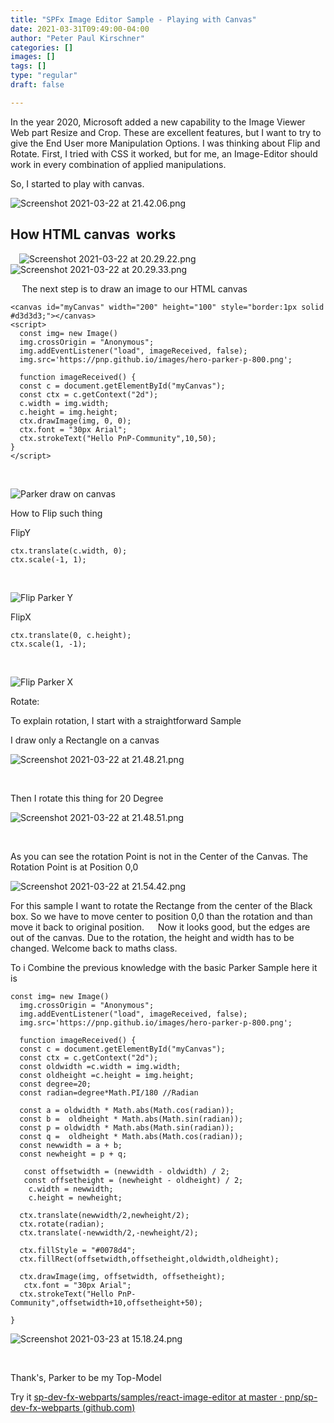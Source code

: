 ```yaml
---
title: "SPFx Image Editor Sample - Playing with Canvas"
date: 2021-03-31T09:49:00-04:00
author: "Peter Paul Kirschner"
categories: []
images: []
tags: []
type: "regular"
draft: false

---
```


In the year 2020, Microsoft added a new capability to the Image Viewer
Web part Resize and Crop. These are excellent features, but I want to
try to give the End User more Manipulation Options. I was thinking about
Flip and Rotate. First, I tried with CSS it worked, but for me, an
Image-Editor should work in every combination of applied manipulations.

So, I started to play with canvas.

![Screenshot 2021-03-22 at
21.42.06.png](https://techcommunity.microsoft.com/t5/image/serverpage/image-id/266630iB1ECA3D66EE3DBDA/image-size/large?v=v2&px=999 "Screenshot 2021-03-22 at 21.42.06.png")

## How HTML canvas  works 

 ![Screenshot 2021-03-22 at
20.29.22.png](https://techcommunity.microsoft.com/t5/image/serverpage/image-id/266632i298293D5AEC7AEC2/image-size/large?v=v2&px=999 "Screenshot 2021-03-22 at 20.29.22.png")
![Screenshot 2021-03-22 at
20.29.33.png](https://techcommunity.microsoft.com/t5/image/serverpage/image-id/266633iF5DE88335FDE019F/image-size/medium?v=v2&px=400 "Screenshot 2021-03-22 at 20.29.33.png")

 
The next step is to draw an image to our HTML canvas
 

``` {.lia-code-sample .language-html}
<canvas id="myCanvas" width="200" height="100" style="border:1px solid #d3d3d3;"></canvas>
<script>
  const img= new Image()
  img.crossOrigin = "Anonymous";
  img.addEventListener("load", imageReceived, false);
  img.src='https://pnp.github.io/images/hero-parker-p-800.png';

  function imageReceived() {
  const c = document.getElementById("myCanvas");
  const ctx = c.getContext("2d");
  c.width = img.width;
  c.height = img.height;
  ctx.drawImage(img, 0, 0);
  ctx.font = "30px Arial";
  ctx.strokeText("Hello PnP-Community",10,50);
}
</script>
```
 

![Parker draw on
canvas](https://techcommunity.microsoft.com/t5/image/serverpage/image-id/266621i69B453DB774451EF/image-size/medium?v=v2&px=400 "Screenshot 2021-03-23 at 14.38.34.png")

How to Flip such thing

FlipY
 

``` {.lia-code-sample .language-javascript}
ctx.translate(c.width, 0);
ctx.scale(-1, 1);
```
 

![Flip Parker
Y](https://techcommunity.microsoft.com/t5/image/serverpage/image-id/266622iA8FF341BD6DC9B21/image-size/medium?v=v2&px=400 "Screenshot 2021-03-23 at 14.47.53.png")

FlipX
 

``` {.lia-code-sample .language-javascript}
ctx.translate(0, c.height);
ctx.scale(1, -1);
```
 

![Flip Parker
X](https://techcommunity.microsoft.com/t5/image/serverpage/image-id/266623i65AFC8A05604564C/image-size/medium?v=v2&px=400 "Screenshot 2021-03-23 at 14.47.07.png")

Rotate:

To explain rotation, I start with a straightforward Sample

I draw only a Rectangle on a canvas

![Screenshot 2021-03-22 at
21.48.21.png](https://techcommunity.microsoft.com/t5/image/serverpage/image-id/266624i3712E1A11EB969D6/image-size/large?v=v2&px=999 "Screenshot 2021-03-22 at 21.48.21.png")

 

Then I rotate this thing for 20 Degree

![Screenshot 2021-03-22 at
21.48.51.png](https://techcommunity.microsoft.com/t5/image/serverpage/image-id/266625iDAC073380A6F6955/image-size/large?v=v2&px=999 "Screenshot 2021-03-22 at 21.48.51.png")

 

As you can see the rotation Point is not in the Center of the Canvas.
The Rotation Point is at Position 0,0

![Screenshot 2021-03-22 at
21.54.42.png](https://techcommunity.microsoft.com/t5/image/serverpage/image-id/266626iDF164C650C7F26B5/image-size/large?v=v2&px=999 "Screenshot 2021-03-22 at 21.54.42.png")

For this sample I want to rotate the Rectange from the center of the
Black box. So we have to move center to position 0,0 than the rotation
and than move it back to original position. 
 Now it looks good, but the edges are out of the canvas. Due to the
rotation, the height and width has to be changed. Welcome back to maths
class.

To i Combine the previous knowledge with the basic Parker Sample here it
is
 

``` {.lia-code-sample .language-javascript}
const img= new Image()
  img.crossOrigin = "Anonymous";
  img.addEventListener("load", imageReceived, false);
  img.src='https://pnp.github.io/images/hero-parker-p-800.png';

  function imageReceived() {
  const c = document.getElementById("myCanvas");
  const ctx = c.getContext("2d");
  const oldwidth =c.width = img.width;
  const oldheight =c.height = img.height;
  const degree=20;
  const radian=degree*Math.PI/180 //Radian
  
  const a = oldwidth * Math.abs(Math.cos(radian));
  const b =  oldheight * Math.abs(Math.sin(radian));
  const p = oldwidth * Math.abs(Math.sin(radian));
  const q =  oldheight * Math.abs(Math.cos(radian));
  const newwidth = a + b;
  const newheight = p + q;

   const offsetwidth = (newwidth - oldwidth) / 2;
   const offsetheight = (newheight - oldheight) / 2;
    c.width = newwidth;
    c.height = newheight;
  
  ctx.translate(newwidth/2,newheight/2);
  ctx.rotate(radian);
  ctx.translate(-newwidth/2,-newheight/2);
  
  ctx.fillStyle = "#0078d4";
  ctx.fillRect(offsetwidth,offsetheight,oldwidth,oldheight);
  
  ctx.drawImage(img, offsetwidth, offsetheight);
   ctx.font = "30px Arial";
  ctx.strokeText("Hello PnP-Community",offsetwidth+10,offsetheight+50);
  
}
```

![Screenshot 2021-03-23 at
15.18.24.png](https://techcommunity.microsoft.com/t5/image/serverpage/image-id/266627i97EE7597385508C5/image-size/large?v=v2&px=999 "Screenshot 2021-03-23 at 15.18.24.png")

 

Thank\'s, Parker to be my Top-Model

Try it [sp-dev-fx-webparts/samples/react-image-editor at master ·
pnp/sp-dev-fx-webparts
(github.com)](https://github.com/pnp/sp-dev-fx-webparts/tree/master/samples/react-image-editor)
 

